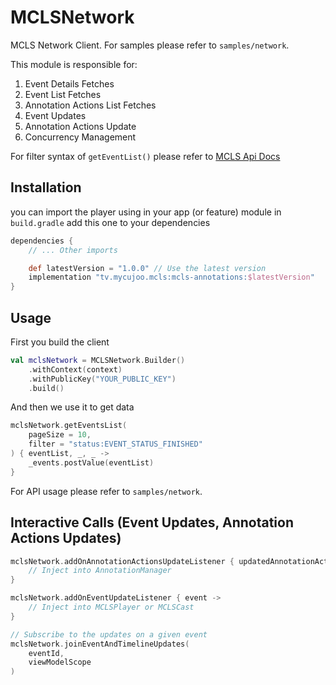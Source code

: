# MCLSNetwork

MCLS Network Client. For samples please refer to `samples/network`.

This module is responsible for:

1. Event Details Fetches
2. Event List Fetches
3. Annotation Actions List Fetches
4. Event Updates
5. Annotation Actions Update
6. Concurrency Management 

For filter syntax of `getEventList()` please refer to [MCLS Api Docs](https://mcls.mycujoo.tv/api-docs/)

## Installation

you can import the player using in your app (or feature) module in `build.gradle` add this one to
your dependencies

```groovy
dependencies {
    // ... Other imports 

    def latestVersion = "1.0.0" // Use the latest version
    implementation "tv.mycujoo.mcls:mcls-annotations:$latestVersion"
}
```

## Usage

First you build the client

```kotlin
val mclsNetwork = MCLSNetwork.Builder()
    .withContext(context)
    .withPublicKey("YOUR_PUBLIC_KEY")
    .build()
```

And then we use it to get data

```kotlin
mclsNetwork.getEventsList(
    pageSize = 10,
    filter = "status:EVENT_STATUS_FINISHED"
) { eventList, _, _ ->
    _events.postValue(eventList)
}
```

For API usage please refer to `samples/network`.

## Interactive Calls (Event Updates, Annotation Actions Updates)

```kotlin
mclsNetwork.addOnAnnotationActionsUpdateListener { updatedAnnotationActions ->
    // Inject into AnnotationManager
}

mclsNetwork.addOnEventUpdateListener { event ->
    // Inject into MCLSPlayer or MCLSCast
}

// Subscribe to the updates on a given event
mclsNetwork.joinEventAndTimelineUpdates(
    eventId,
    viewModelScope
)
```